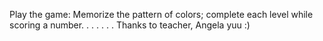 Play the game: 
Memorize the pattern of colors; complete each level while scoring a number.
.
.
.
.
.
.
Thanks to teacher, Angela yuu :)
